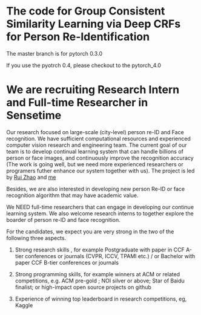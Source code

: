 # The code for Group Consistent Similarity Learning via Deep CRFs for Person Re-Identification

The master branch is for pytorch 0.3.0

If you use the pyotrch 0.4, please checkout to the  pytorch_4.0




# We are recruiting Research Intern and Full-time Researcher in Sensetime

Our research focused on large-scale (city-level) person re-ID and Face recognition.
We have sufficient computational resources and experienced computer vision research and engineering team.
The current goal of our team is to develop continual learning system that can handle billions of person or face images, and continuously improve the recognition accuracy (The work is going well, but we need more experienced researchers or programers futher enhance our system together with us). The project is led by  [Rui Zhao](https://scholar.google.com/citations?user=1c9oQNMAAAAJ&hl=en) and [me](https://scholar.google.com/citations?user=-Wpd7FcAAAAJ&hl=en) 

Besides, we are also interested in developing new person Re-ID or face recognition algorithm that may have academic value. 

We NEED full-time researchers that can engage in developing our continue learning system. We also welcome research interns to together explore the boarder of person re-ID and face recognition.

For the candidates, we expect you are very strong in the two of the following three aspects. 

1) Strong research skills , for example Postgraduate with paper in CCF A-tier conferences or journals (CVPR, ICCV, TPAMI etc.) / or Bachelor with paper CCF B-tier conferences or journals

2) Strong programming skills, for example winners at ACM or related competitions, e.g. ACM pre-gold ; NOI silver or above; Star of Baidu finalist; or high-impact open source projects on github

3) Experience of winning top leaderboard in research competitions, eg, Kaggle





